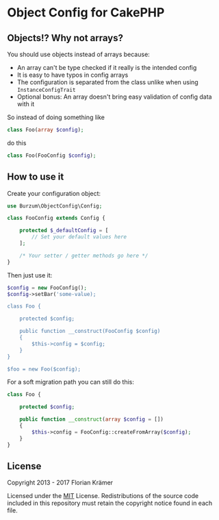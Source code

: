 # Object Config for CakePHP

## Objects!? Why not arrays?

You should use objects instead of arrays because:

* An array can't be type checked if it really is the intended config
* It is easy to have typos in config arrays
* The configuration is separated from the class unlike when using `InstanceConfigTrait`
* Optional bonus: An array doesn't bring easy validation of config data with it

So instead of doing something like 

```php
class Foo(array $config);
```

do this

```php
class Foo(FooConfig $config);
```

## How to use it

Create your configuration object:

```php
use Burzum\ObjectConfig\Config;

class FooConfig extends Config {

	protected $_defaultConfig = [
		// Set your default values here
	];

	/* Your setter / getter methods go here */
}
```

Then just use it:

```php
$config = new FooConfig();
$config->setBar('some-value);

class Foo {

	protected $config;

	public function __construct(FooConfig $config)
	{
		$this->config = $config;
	}
}

$foo = new Foo($config);
````

For a soft migration path you can still do this:

```php
class Foo {

	protected $config;

	public function __construct(array $config = [])
	{
		$this->config = FooConfig::createFromArray($config);
	}
}
```


## License

Copyright 2013 - 2017 Florian Krämer

Licensed under the [MIT](http://www.opensource.org/licenses/mit-license.php) License. Redistributions of the source code included in this repository must retain the copyright notice found in each file.

